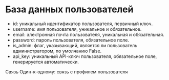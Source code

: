 # База данных пользователей
 - id: уникальный идентификатор пользователя, первичный ключ.
 - username: имя пользователя, уникальное и обязательное.
 - email: электронная почта пользователя, уникальная и обязательная.
 - password: пароль пользователя, обязательное поле.
 - is_admin: флаг, указывающий, является ли пользователь администратором, по умолчанию False.
 - api_key: уникальный API-ключ пользователя, обязательное поле, генерируется автоматически.

 Связь Один-к-одному: связь с профилем пользователя